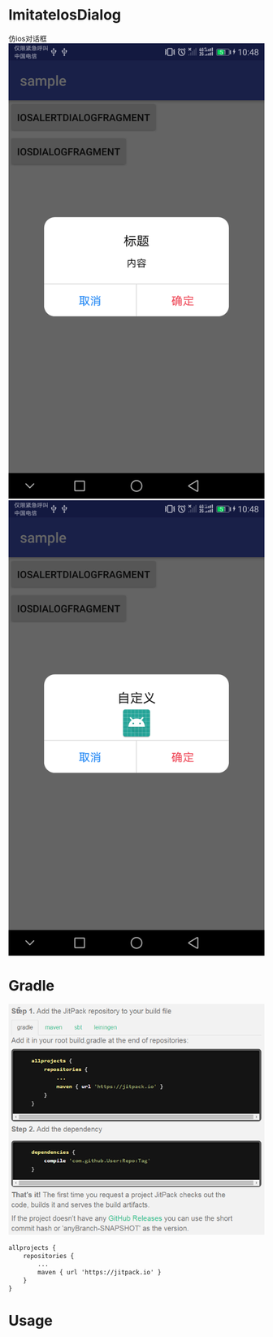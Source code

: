 # ImitateIosDialog
仿ios对话框
![Image text](https://github.com/17770843708/ImitateIosDialog/blob/master/Screenshot_20180319-104832.png)
![Image text](https://github.com/17770843708/ImitateIosDialog/blob/master/Screenshot_20180319-104856.png)

# Gradle
![Image text](https://github.com/17770843708/ImitateIosDialog/blob/master/20180319110549.png)
```
allprojects {
    repositories {
        ...
        maven { url 'https://jitpack.io' }
    }
}
```

# Usage
